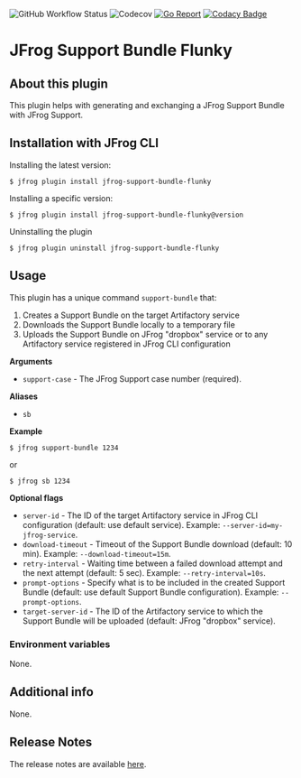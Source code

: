 ![GitHub Workflow Status](https://img.shields.io/github/workflow/status/cyrilc-pro/jfrog-support-bundle-flunky/Go?style=plastic)
![Codecov](https://img.shields.io/codecov/c/github/cyrilc-pro/jfrog-support-bundle-flunky?style=plastic)
[![Go Report](https://goreportcard.com/badge/github.com/cyrilc-pro/jfrog-support-bundle-flunky?style=plastic)](https://goreportcard.com/badge/github.com/cyrilc-pro/jfrog-support-bundle-flunky)
[![Codacy Badge](https://app.codacy.com/project/badge/Grade/b286b95be72c4aa19de86f8c4a985f34?style=plastic)](https://www.codacy.com/gh/cyrilc-pro/jfrog-support-bundle-flunky/dashboard?utm_source=github.com&amp;utm_medium=referral&amp;utm_content=cyrilc-pro/jfrog-support-bundle-flunky&amp;utm_campaign=Badge_Grade)

# JFrog Support Bundle Flunky

## About this plugin
This plugin helps with generating and exchanging a JFrog Support Bundle with JFrog Support.

## Installation with JFrog CLI
Installing the latest version:

`$ jfrog plugin install jfrog-support-bundle-flunky`

Installing a specific version:

`$ jfrog plugin install jfrog-support-bundle-flunky@version`

Uninstalling the plugin

`$ jfrog plugin uninstall jfrog-support-bundle-flunky`

## Usage

This plugin has a unique command `support-bundle` that:
1. Creates a Support Bundle on the target Artifactory service
2. Downloads the Support Bundle locally to a temporary file
3. Uploads the Support Bundle on JFrog "dropbox" service or to any Artifactory service registered in JFrog CLI 
configuration

**Arguments**
- `support-case` - The JFrog Support case number (required).

**Aliases**
- `sb`

**Example**
```
$ jfrog support-bundle 1234
```
or
```
$ jfrog sb 1234
```

**Optional flags**
- `server-id` - The ID of the target Artifactory service in JFrog CLI configuration (default: use default service). 
Example: `--server-id=my-jfrog-service`.
- `download-timeout` - Timeout of the Support Bundle download (default: 10 min). Example: `--download-timeout=15m`.
- `retry-interval` - Waiting time between a failed download attempt and the next attempt (default: 5 sec). Example: 
`--retry-interval=10s`.
- `prompt-options` - Specify what is to be included in the created Support Bundle (default: use default Support Bundle 
configuration). Example: `--prompt-options`.
- `target-server-id` - The ID of the Artifactory service to which the Support Bundle will be uploaded (default: JFrog 
"dropbox" service).

### Environment variables
None.

## Additional info
None.

## Release Notes
The release notes are available [here](RELEASE.md).
